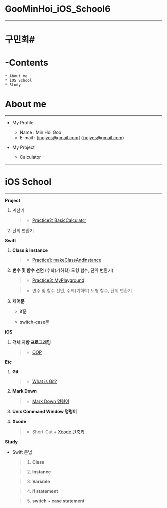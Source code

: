 # GooMinHoi_iOS_School6
---
# 구민회#

__-Contents__
=============

	* About me
	* iOS School
	* Study


__About me__
===
---
* My Profile
  + Name : Min Hoi Goo
  + E-mail : [inojyes@gmail.com] (inojyes@gmail.com)

* My Project
  + Calculator
 

---
iOS School
===
---

__Project__


1. 계산기

	> * [Practice2: BasicCalculator](/Practice/BasicCalculator/BasicCalculator.md "Practice2: BasicCalculator")

2. 단위 변환기



__Swift__

1. __Class & Instance__

	>  * [Practice1: makeClassAndInstance](/Practice/FunctionTest/ClassAndInstanceMake.md "Practice1: makeClassAndInstance")


2. __변수 및 함수 선언__ (수학(기하학) 도형 함수, 단위 변환기)

	>  * [Practice3: MyPlayground](/Practice/MyPlayground/VariablesAndFunction.md "Practice3: VariablesAndFunction")
   
	>    - 변수 및 함수 선언, 수학(기하학) 도형 함수, 단위 변환기

3. __제어문__

   * if문
   
   * switch-case문

__iOS__

1. __객체 지향 프로그래밍__

	>  * [OOP](/Class/oopbasic.md "OOP")
 

__Etc__

1. __Git__

	>  * [What is Git?](/Class/Git_SelfStudy.pdf "What is Git?")

2. __Mark Down__

	>  * [Mark Down 명령어](Class/MarkdownGrammar.md "Mark Down 명령어")


3. __Unix Command Window 명령어__

	>

4. __Xcode__

	>  * Short-Cut
	      + [Xcode 단축키](Class/xcodeshortcut.md "Xcode 단축키")

__Study__

* Swift 문법
	> 1. __Class__

	> 2. __Instance__

	> 3. __Variable__

	> 4. __if statement__

	> 5. __switch ~ case statement__



